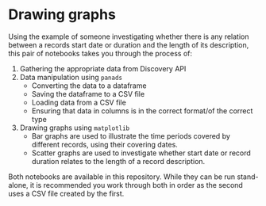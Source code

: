# Drawing graphs

Using the example of someone investigating whether there is any relation between a records start date or duration and the length of its description, this pair of notebooks takes you through the process of:

1. Gathering the appropriate data from Discovery API
2. Data manipulation using `panads`
    - Converting the data to a dataframe
    - Saving the dataframe to a CSV file
    - Loading data from a CSV file
    - Ensuring that data in columns is in the correct format/of the correct type
3. Drawing graphs using `matplotlib`
    - Bar graphs are used to illustrate the time periods covered by different records, using their covering dates. 
    - Scatter graphs are used to investigate whether start date or record duration relates to the length of a record description. 

Both notebooks are available in this repository. While they can be run stand-alone, it is recommended you work through both in order as the second uses a CSV file created by the first.